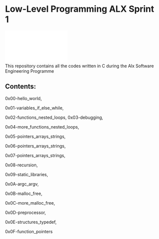 # Low-Level Programming ALX Sprint 1
![ALX Logo](AlxSVG.svg)\
This repository contains all the codes written in C during the Alx Software Engineering Programme
## Contents:
0x00-hello_world, 

0x01-variables_if_else_while,

0x02-functions_nested_loops,
0x03-debugging,

0x04-more_functions_nested_loops,

0x05-pointers_arrays_strings,

0x06-pointers_arrays_strings,

0x07-pointers_arrays_strings,

0x08-recursion,

0x09-static_libraries,

0x0A-argc_argv,

0x0B-malloc_free,

0x0C-more_malloc_free,

0x0D-preprocessor,

0x0E-structures_typedef,

0x0F-function_pointers
